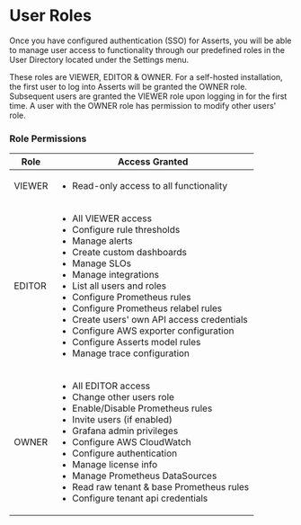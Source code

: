 # User Roles

Once you have configured authentication (SSO) for Asserts, you will be able to manage user access to functionality through our predefined roles in the User Directory located under the Settings menu.

These roles are VIEWER, EDITOR & OWNER. For a self-hosted installation, the first user to log into Asserts will be granted the OWNER role. Subsequent users are granted the VIEWER role upon logging in for the first time. A user with the OWNER role has permission to modify other users' role.

### Role Permissions

| Role   | Access Granted                                                                                                                                                                                                                                                                                                                                                                                                                                                     |
| ------ | ------------------------------------------------------------------------------------------------------------------------------------------------------------------------------------------------------------------------------------------------------------------------------------------------------------------------------------------------------------------------------------------------------------------------------------------------------------------ |
| VIEWER | <ul><li>Read-only access to all functionality</li></ul>                                                                                                                                                                                                                                                                                                                                                                                                            |
| EDITOR | <ul><li>All VIEWER access</li><li>Configure rule thresholds</li><li>Manage alerts</li><li>Create custom dashboards</li><li>Manage SLOs</li><li>Manage integrations</li><li>List all users and roles</li><li>Configure Prometheus rules</li><li>Configure Prometheus relabel rules</li><li>Create users' own API access credentials</li><li>Configure AWS exporter configuration</li><li>Configure Asserts model rules</li><li>Manage trace configuration</li></ul> |
| OWNER  | <ul><li>All EDITOR access</li><li>Change other users role</li><li>Enable/Disable Prometheus rules</li><li>Invite users (if enabled)</li><li>Grafana admin privileges</li><li>Configure AWS CloudWatch</li><li>Configure authentication</li><li>Manage license info</li><li>Manage Prometheus DataSources</li><li>Read raw tenant &#x26; base Prometheus rules</li><li>Configure tenant api credentials</li></ul>                                                   |

